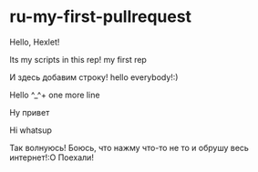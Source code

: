# ru-my-first-pullrequest

Hello, Hexlet!

Its my scripts in this rep!
my first rep

И здесь добавим строку!
hello everybody!:)

Hello ^_^+ one more line

Ну привет

Hi whatsup

Так волнуюсь! Боюсь, что нажму что-то не то и обрушу весь интернет!:О
Поехали!
